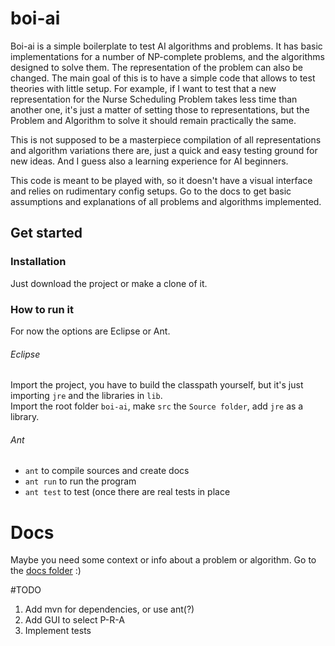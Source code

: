 # boi-ai
Boi-ai is a simple boilerplate to test AI algorithms and problems. It has basic implementations for a number of NP-complete problems, and the algorithms designed to solve them. The representation of the problem can also be changed.
The main goal of this is to have a simple code that allows to test theories with little setup. For example, if I want to test that a new representation for the Nurse Scheduling Problem takes less time than another one, it's just a matter of setting those to representations, but the Problem and Algorithm to solve it should remain practically the same.

This is not supposed to be a masterpiece compilation of all representations and algorithm variations there are, just a quick and easy testing ground for new ideas. And I guess also a learning experience for AI beginners.

This code is meant to be played with, so it doesn't have a visual interface and relies on rudimentary config setups. Go to the docs to get basic assumptions and explanations of all problems and algorithms implemented.

## Get started

### Installation
Just download the project or make a clone of it.

### How to run it
For now the options are Eclipse or Ant.

###### Eclipse
Import the project, you have to build the classpath yourself, but it's just importing `jre` and the libraries in `lib`.  
Import the root folder `boi-ai`, make `src` the `Source folder`, add `jre` as a library.

###### Ant
- `ant` to compile sources and create docs
- `ant run` to run the program
- `ant test` to test (once there are real tests in place

# Docs
Maybe you need some context or info about a problem or algorithm. Go to the [docs folder](docs/en/index.md) :)

#TODO

1. Add mvn for dependencies, or use ant(?)
2. Add GUI to select P-R-A
3. Implement tests